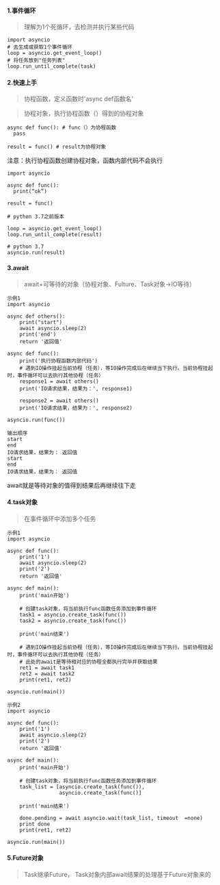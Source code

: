#### 1.事件循环 ####
> 理解为1个死循环，去检测并执行某些代码

```
import asyncio
# 去生成或获取1个事件循环
loop = asyncio.get_event_loop()
# 将任务放到"任务列表"
loop.run_until_complete(task)
```

#### 2.快速上手 ####
> 协程函数，定义函数时'async def函数名'

> 协程对象，执行协程函数（）得到的协程对象

```
async def func(): # func（）为协程函数
  pass
 
result = func() # result为协程对象
```
注意：执行协程函数创建协程对象，函数内部代码不会执行

```
import asyncio
 
async def func():
  print(“ok”)

result = func()

# python 3.7之前版本

loop = asyncio.get_event_loop()
loop.run_until_complete(result)

# python 3.7
asyncio.run(result)
```

#### 3.await ####
> await+可等待的对象（协程对象、Fulture、Task对象->IO等待）

```
示例1
import asyncio

async def others():
    print("start")
    await asyncio.sleep(2)
    print('end')
    return '返回值'

async def func():
    print('执行协程函数内部代码')
    # 遇到IO操作挂起当前协程（任务），等IO操作完成后在继续当下执行。当前协程挂起时，事件循环可以去执行其他协程（任务）
    response1 = await others()
    print('IO请求结果，结果为：', response1)

    response2 = await others()
    print('IO请求结果，结果为：', response2)

asyncio.run(func())

输出顺序
start
end
IO请求结果，结果为： 返回值
start
end
IO请求结果，结果为： 返回值
```
await就是等待对象的值得到结果后再继续往下走

#### 4.task对象 ####
> 在事件循环中添加多个任务

```
示例1
import asyncio

async def func():
    print('1')
    await asyncio.sleep(2)
    print('2')
    return '返回值'

async def main():
    print('main开始')

    # 创建task对象，将当前执行func函数任务添加到事件循环
    task1 = asyncio.create_task(func())
    task2 = asyncio.create_task(func())

    print('main结束')

    # 遇到IO操作挂起当前协程（任务），等IO操作完成后在继续当下执行。当前协程挂起时，事件循环可以去执行其他协程（任务）
    # 此处的await是等待相对应的协程全都执行完毕并获取结果
    ret1 = await task1
    ret2 = await task2
    print(ret1, ret2)

asyncio.run(main())
```
```
示例2
import asyncio

async def func():
    print('1')
    await asyncio.sleep(2)
    print('2')
    return '返回值'

async def main():
    print('main开始')

    # 创建task对象，将当前执行func函数任务添加到事件循环
    task_list = [asyncio.create_task(func()),
                 asyncio.create_task(func()]

    print('main结束')
    
    done.pending = await asyncio.wait(task_list, timeout  =none)
    print done
    print(ret1, ret2)

asyncio.run(main())
```
#### 5.Future对象 ####
> Task继承Future， Task对象内部await结果的处理基于Future对象来的

